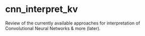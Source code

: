 # cnn_interpret_kv
Review of the currently available approaches for interpretation of Convolutional Neural Networks &amp; more (later).
